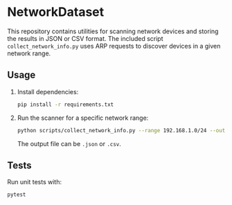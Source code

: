 # NetworkDataset

This repository contains utilities for scanning network devices and storing the
results in JSON or CSV format. The included script `collect_network_info.py`
uses ARP requests to discover devices in a given network range.

## Usage

1. Install dependencies:
   ```bash
   pip install -r requirements.txt
   ```
2. Run the scanner for a specific network range:
   ```bash
   python scripts/collect_network_info.py --range 192.168.1.0/24 --output devices.json
   ```
   The output file can be `.json` or `.csv`.

## Tests

Run unit tests with:

```bash
pytest
```
